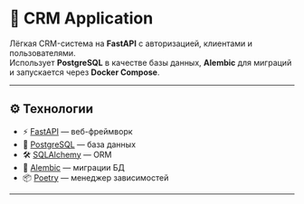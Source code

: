 # 📌 CRM Application

Лёгкая CRM-система на **FastAPI** с авторизацией, клиентами и пользователями.  
Использует **PostgreSQL** в качестве базы данных, **Alembic** для миграций и запускается через **Docker Compose**.

---

## ⚙️ Технологии

- ⚡ [FastAPI](https://fastapi.tiangolo.com/) — веб-фреймворк  
- 🐘 [PostgreSQL](https://www.postgresql.org/) — база данных  
- 🛠 [SQLAlchemy](https://www.sqlalchemy.org/) — ORM  
- 🔄 [Alembic](https://alembic.sqlalchemy.org/) — миграции БД  
- 📦 [Poetry](https://python-poetry.org/) — менеджер зависимостей    

---


